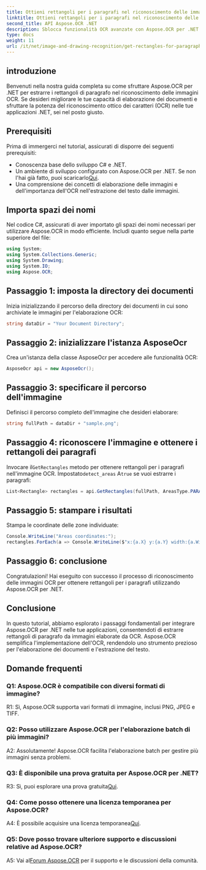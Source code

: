 ```yaml
---
title: Ottieni rettangoli per i paragrafi nel riconoscimento delle immagini OCR
linktitle: Ottieni rettangoli per i paragrafi nel riconoscimento delle immagini OCR
second_title: API Aspose.OCR .NET
description: Sblocca funzionalità OCR avanzate con Aspose.OCR per .NET. Estrai i rettangoli di paragrafo senza sforzo.
type: docs
weight: 11
url: /it/net/image-and-drawing-recognition/get-rectangles-for-paragraphs/
---
```

## introduzione

Benvenuti nella nostra guida completa su come sfruttare Aspose.OCR per .NET per estrarre i rettangoli di paragrafo nel riconoscimento delle immagini OCR. Se desideri migliorare le tue capacità di elaborazione dei documenti e sfruttare la potenza del riconoscimento ottico dei caratteri (OCR) nelle tue applicazioni .NET, sei nel posto giusto.

## Prerequisiti

Prima di immergerci nel tutorial, assicurati di disporre dei seguenti prerequisiti:

- Conoscenza base dello sviluppo C# e .NET.
-  Un ambiente di sviluppo configurato con Aspose.OCR per .NET. Se non l'hai già fatto, puoi scaricarlo[Qui](https://releases.aspose.com/ocr/net/).
- Una comprensione dei concetti di elaborazione delle immagini e dell'importanza dell'OCR nell'estrazione del testo dalle immagini.

## Importa spazi dei nomi

Nel codice C#, assicurati di aver importato gli spazi dei nomi necessari per utilizzare Aspose.OCR in modo efficiente. Includi quanto segue nella parte superiore del file:

```csharp
using System;
using System.Collections.Generic;
using System.Drawing;
using System.IO;
using Aspose.OCR;
```

## Passaggio 1: imposta la directory dei documenti

Inizia inizializzando il percorso della directory dei documenti in cui sono archiviate le immagini per l'elaborazione OCR:

```csharp
string dataDir = "Your Document Directory";
```

## Passaggio 2: inizializzare l'istanza AsposeOcr

Crea un'istanza della classe AsposeOcr per accedere alle funzionalità OCR:

```csharp
AsposeOcr api = new AsposeOcr();
```

## Passaggio 3: specificare il percorso dell'immagine

Definisci il percorso completo dell'immagine che desideri elaborare:

```csharp
string fullPath = dataDir + "sample.png";
```

## Passaggio 4: riconoscere l'immagine e ottenere i rettangoli dei paragrafi

 Invocare il`GetRectangles` metodo per ottenere rettangoli per i paragrafi nell'immagine OCR. Impostato`detect_areas` A`true` se vuoi estrarre i paragrafi:

```csharp
List<Rectangle> rectangles = api.GetRectangles(fullPath, AreasType.PARAGRAPHS, true);
```

## Passaggio 5: stampare i risultati

Stampa le coordinate delle zone individuate:

```csharp
Console.WriteLine("Areas coordinates:");
rectangles.ForEach(a => Console.WriteLine($"x:{a.X} y:{a.Y} width:{a.Width} height:{a.Height}"));
```

## Passaggio 6: conclusione

Congratulazioni! Hai eseguito con successo il processo di riconoscimento delle immagini OCR per ottenere rettangoli per i paragrafi utilizzando Aspose.OCR per .NET.

## Conclusione

In questo tutorial, abbiamo esplorato i passaggi fondamentali per integrare Aspose.OCR per .NET nelle tue applicazioni, consentendoti di estrarre rettangoli di paragrafo da immagini elaborate da OCR. Aspose.OCR semplifica l'implementazione dell'OCR, rendendolo uno strumento prezioso per l'elaborazione dei documenti e l'estrazione del testo.

## Domande frequenti

### Q1: Aspose.OCR è compatibile con diversi formati di immagine?

R1: Sì, Aspose.OCR supporta vari formati di immagine, inclusi PNG, JPEG e TIFF.

### Q2: Posso utilizzare Aspose.OCR per l'elaborazione batch di più immagini?

A2: Assolutamente! Aspose.OCR facilita l'elaborazione batch per gestire più immagini senza problemi.

### Q3: È disponibile una prova gratuita per Aspose.OCR per .NET?

 R3: Sì, puoi esplorare una prova gratuita[Qui](https://releases.aspose.com/).

### Q4: Come posso ottenere una licenza temporanea per Aspose.OCR?

 A4: È possibile acquisire una licenza temporanea[Qui](https://purchase.aspose.com/temporary-license/).

### Q5: Dove posso trovare ulteriore supporto e discussioni relative ad Aspose.OCR?

 A5: Vai al[Forum Aspose.OCR](https://forum.aspose.com/c/ocr/16) per il supporto e le discussioni della comunità.